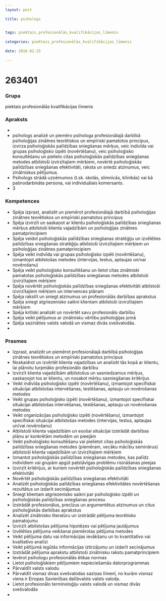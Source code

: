 ```yaml
---
layout: post
    
title: psihologs

    
tags: piektais_profesionālās_kvalifikācijas_līmenis
    
categories: piektais_profesionālās_kvalifikācijas_līmenis
    
date: 2016-02-25
    
---
```

# 263401

### Grupa
piektais profesionālās kvalifikācijas līmenis


### Apraksts

* 
* psihologs analizē un piemēro psihologa profesionālajā darbībā psiholoģijas zinātnes teorētiskos un empīriski pamatotos principus, izvirza psiholoģiskās palīdzības sniegšanas mērķus, veic indivīda vai grupas psiholoģisko izpēti (novērtēšanu), veic psiholoģisko konsultēšanu un pielieto citas psiholoģiskās palīdzības sniegšanas metodes atbilstoši izvirzītajiem mērķiem, novērtē psiholoģiskās palīdzības sniegšanas efektivitāti, raksta un sniedz atzinumus, veic zinātniskus pētījumus. 
* 	Psihologs strādā uzņēmumos (t.sk. skolās, slimnīcās, klīnikās) vai kā pašnodarbināta persona, vai individuālais komersants. 
* 	3 

### Kompetences

* Spēja izprast, analizēt un piemērot profesionālajā darbībā psiholoģijas zinātnes teorētiskos un empīriski pamatotos principus
* Spēja izvirzīt un saskaņot ar klientu psiholoģiskās palīdzības sniegšanas mērķus atbilstoši klienta vajadzībām un psiholoģijas zinātnes pamatprincipiem
* Spēja veidot psiholoģiskās palīdzības sniegšanas stratēģiju un izvēlēties palīdzības sniegšanas stratēģiju atbilstoši izvirzītajiem mērķiem un psiholoģijas zinātnes pamatprincipiem
* Spēja veikt indivīda vai grupas psiholoģisko izpēti (novērtēšanu), izmantojot atbilstošas metodes (intervijas, testus, aptaujas un/vai novērošanu)
* Spēja veikt psiholoģisko konsultēšanu un lietot citas zinātniski pamatotas psiholoģiskās palīdzības sniegšanas metodes atbilstoši izvirzītajiem mērķiem
* Spēja novērtēt psiholoģiskās palīdzības sniegšanas efektivitāti atbilstoši izvirzītajiem mērķiem un intervences plānam
* Spēja rakstīt un sniegt atzinumus un profesionālās darbības aprakstus
* Spēja sniegt atgriezenisko saikni klientam atbilstoši izvirzītajiem mērķiem
* Spēja kritiski analizēt un novērtēt savu profesionālo darbību
* Spēja veikt pētījumus ar zinātnisku vērtību psiholoģijas jomā
* Spēja sazināties valsts valodā un vismaz divās svešvalodās.
* 

### Prasmes 
* Izprast, analizēt un piemērot profesionālajā darbībā psiholoģijas zinātnes teorētiskos un empīriski pamatotos principus
* Noskaidrot un izvērtēt klienta vajadzības un analizēt tās kopā ar klientu, lai plānotu turpmāko profesionālo darbību
* Izvirzīt klienta vajadzībām atbilstošus un sasniedzamus mērķus, saskaņojot tos ar klientu, un nosakot mērķu sasniegšanas kritērijus
* Veikt indivīda psiholoģisko izpēti (novērtēšanu), izmantojot specifiskai situācijai atbilstošas intervēšanas, testēšanas, aptauju un novērošanas metodes
* Veikt grupas psiholoģisko izpēti (novērtēšanu), izmantojot specifiskai situācijai atbilstošas intervēšanas, testēšanas, aptauju un novērošanas metodes
* Veikt organizācijas psiholoģisko izpēti (novērtēšanu), izmantojot specifiskai situācijai atbilstošas metodes (intervijas, testus, aptaujas un/vai novērošanu)
* Atbilstoši klienta vajadzībām un esošai situācijai izstrādāt darbības plānu ar konkrētām metodēm un pieejām
* Veikt psiholoģisko konsultēšanu vai pielietot citas psiholoģiskās palīdzības sniegšanas metodes (piemēram, vecāku mācību seminārus) atbilstoši klienta vajadzībām un izvirzītajiem mērķiem
* Izmantot psiholoģiskās palīdzības sniegšanas metodes, kas palīdz indivīdiem vai grupām apgūt patstāvīgas problēmu risināšanas pieejas
* Izvirzīt kritērijus, ar kuriem novērtēt psiholoģiskās palīdzības sniegšanas efektivitāti
* Novērtēt psiholoģiskās palīdzības sniegšanas efektivitāti
* Analizēt psiholoģiskās palīdzības sniegšanas efektivitātes novērtēšanas rezultātus un izdarīt secinājumus
* Sniegt klientam atgriezenisko saikni par psiholoģisko izpēti un psiholoģiskās palīdzības sniegšanas procesu
* Izstrādāt profesionālus, precīzus un argumentētus atzinumus un citus psiholoģiskās darbības aprakstus
* Analizēt zinātnisko literatūru un izstrādāt pētījuma teorētisko pamatojumu
* Izvirzīt atbilstošas pētījuma hipotēzes vai pētījuma jautājumus
* Izvēlēties pētījuma veikšanai piemērotas pētījuma metodes
* Veikt pētījuma datu vai informācijas ievākšanu un to kvantitatīvo vai kvalitatīvo analīzi
* Veikt pētījumā iegūtās informācijas iztirzājumu un izdarīt secinājumus
* Izstrādāt pētījuma aprakstu atbilstoši zinātnisku rakstu pamatprincipiem
* Ievērot psihologu profesionālās ētikas normas
* Lietot psiholoģiskiem pētījumiem nepieciešamās datorprogrammas
* Pārvaldīt valsts valodu
* Pārvaldīt vismaz divas svešvalodas saziņas līmenī, no kurām vismaz viena ir Eiropas Savienības dalībvalsts valsts valoda.
*  Lietot profesionālo terminoloģiju valsts valodā un vismaz divās svešvalodās
* 